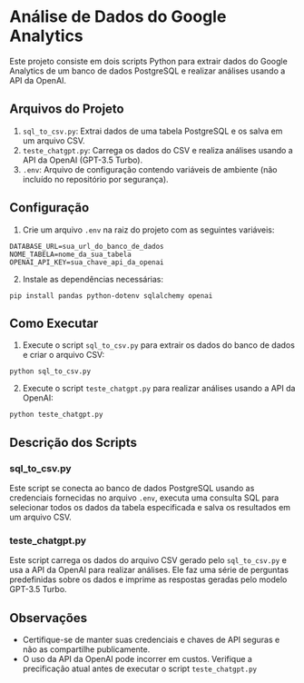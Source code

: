 # Análise de Dados do Google Analytics

Este projeto consiste em dois scripts Python para extrair dados do Google Analytics de um banco de dados PostgreSQL e realizar análises usando a API da OpenAI.

## Arquivos do Projeto

1. `sql_to_csv.py`: Extrai dados de uma tabela PostgreSQL e os salva em um arquivo CSV.
2. `teste_chatgpt.py`: Carrega os dados do CSV e realiza análises usando a API da OpenAI (GPT-3.5 Turbo).
3. `.env`: Arquivo de configuração contendo variáveis de ambiente (não incluído no repositório por segurança).

## Configuração

1. Crie um arquivo `.env` na raiz do projeto com as seguintes variáveis:

```
DATABASE_URL=sua_url_do_banco_de_dados
NOME_TABELA=nome_da_sua_tabela
OPENAI_API_KEY=sua_chave_api_da_openai
```

2. Instale as dependências necessárias:

```
pip install pandas python-dotenv sqlalchemy openai
```

## Como Executar

1. Execute o script `sql_to_csv.py` para extrair os dados do banco de dados e criar o arquivo CSV:

```
python sql_to_csv.py
```

2. Execute o script `teste_chatgpt.py` para realizar análises usando a API da OpenAI:

```
python teste_chatgpt.py
```

## Descrição dos Scripts

### sql_to_csv.py

Este script se conecta ao banco de dados PostgreSQL usando as credenciais fornecidas no arquivo `.env`, executa uma consulta SQL para selecionar todos os dados da tabela especificada e salva os resultados em um arquivo CSV.

### teste_chatgpt.py

Este script carrega os dados do arquivo CSV gerado pelo `sql_to_csv.py` e usa a API da OpenAI para realizar análises. Ele faz uma série de perguntas predefinidas sobre os dados e imprime as respostas geradas pelo modelo GPT-3.5 Turbo.

## Observações

- Certifique-se de manter suas credenciais e chaves de API seguras e não as compartilhe publicamente.
- O uso da API da OpenAI pode incorrer em custos. Verifique a precificação atual antes de executar o script `teste_chatgpt.py`